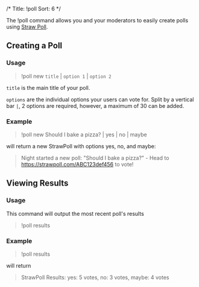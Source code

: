 /*
Title: !poll
Sort: 6
*/

The !poll command allows you and your moderators to easily create polls using [Straw Poll](https://strawpoll.com/).

## Creating a Poll

### Usage

> !poll new `title` | `option 1` | `option 2`

`title` is the main title of your poll.

`options` are the individual options your users can vote for. Split by a vertical bar `|`, 2 options are required, however, a maximum of 30 can be added.

### Example

> !poll new Should I bake a pizza? | yes | no | maybe

will return a new StrawPoll with options yes, no, and maybe:

> Night started a new poll: "Should I bake a pizza?" - Head to https://strawpoll.com/ABC123def456 to vote!

## Viewing Results

### Usage

This command will output the most recent poll's results

> !poll results

### Example

> !poll results

will return

> StrawPoll Results: yes: 5 votes, no: 3 votes, maybe: 4 votes
